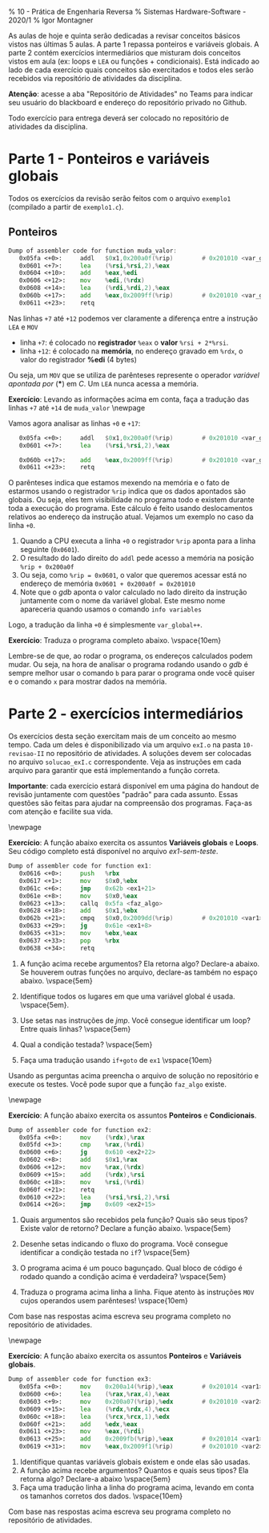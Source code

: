 % 10 - Prática de Engenharia Reversa
% Sistemas Hardware-Software - 2020/1
% Igor Montagner

As aulas de hoje e quinta serão dedicadas a revisar conceitos básicos vistos nas últimas 5 aulas. A parte 1 repassa ponteiros e variáveis globais.  A parte 2 contém exercícios intermediários que misturam dois conceitos vistos em aula (ex: loops e `LEA` ou funções + condicionais). Está indicado ao lado de cada exercício quais conceitos são exercitados e todos eles serão recebidos via repositório de atividades da disciplina.

**Atenção**: acesse a aba "Repositório de Atividades" no Teams para indicar seu usuário do blackboard e endereço do repositório privado no Github.

Todo exercício para entrega deverá ser colocado no repositório de atividades da disciplina.

# Parte 1 - Ponteiros e variáveis globais

Todos os exercícios da revisão serão feitos com o arquivo `exemplo1` (compilado a partir de `exemplo1.c`).

## Ponteiros

```asm
Dump of assembler code for function muda_valor:
   0x05fa <+0>:	    addl   $0x1,0x200a0f(%rip)        # 0x201010 <var_global>
   0x0601 <+7>:	    lea    (%rsi,%rsi,2),%eax
   0x0604 <+10>:	add    %eax,%edi
   0x0606 <+12>:	mov    %edi,(%rdx)
   0x0608 <+14>:	lea    (%rdi,%rdi,2),%eax
   0x060b <+17>:	add    %eax,0x2009ff(%rip)        # 0x201010 <var_global>
   0x0611 <+23>:	retq
```

Nas linhas `+7` até `+12` podemos ver claramente a diferença entre a instrução `LEA` e `MOV`

* linha `+7`: é colocado no **registrador** `%eax` o **valor** `%rsi + 2*%rsi`.
* linha `+12`: é colocado na **memória**, no endereço gravado em `%rdx`, o valor do registrador **%edi** (4 bytes)

Ou seja, um `MOV` que se utiliza de parênteses represente o operador *variável apontada por* (**\***) em *C*. Um `LEA` nunca acessa a memória.

**Exercício**: Levando as informações acima em conta, faça a tradução das linhas `+7` até `+14` de `muda_valor` \newpage

Vamos agora analisar as linhas `+0` e `+17`:

```asm
   0x05fa <+0>:	    addl   $0x1,0x200a0f(%rip)        # 0x201010 <var_global>
   0x0601 <+7>:	    lea    (%rsi,%rsi,2),%eax

   0x060b <+17>:	add    %eax,0x2009ff(%rip)        # 0x201010 <var_global>
   0x0611 <+23>:	retq
```

O parênteses indica que estamos mexendo na memória e o fato de estarmos usando o registrador `%rip` indica que os dados apontados são globais. Ou seja, eles tem visibilidade no programa todo e existem durante toda a execução do programa. Este cálculo é feito usando deslocamentos relativos ao endereço da instrução atual. Vejamos um exemplo no caso da linha `+0`.

1. Quando a CPU executa a linha `+0` o registrador `%rip` aponta para a linha seguinte (`0x0601`).
2. O resultado do lado direito do `addl` pede acesso a memória na posição `%rip + 0x200a0f`
3. Ou seja, como `%rip = 0x0601`, o valor que queremos acessar está no endereço de memória `0x0601 + 0x200a0f = 0x201010`
4. Note que o *gdb* aponta o valor calculado no lado direito da instrução juntamente com o nome da variável global. Este mesmo nome apareceria quando usamos o comando `info variables`

Logo, a tradução da linha `+0` é simplesmente `var_global++`.

**Exercício**: Traduza o programa completo abaixo. \vspace{10em}

Lembre-se de que, ao rodar o programa, os endereços calculados podem mudar. Ou seja, na hora de analisar o programa rodando usando o *gdb* é sempre melhor usar o comando `b` para parar o programa onde você quiser e o comando `x` para mostrar dados na memória.

# Parte 2 - exercícios intermediários

Os exercícios desta seção exercitam mais de um conceito ao mesmo tempo. Cada um deles é disponibilizado via um arquivo `exI.o` na pasta `10-revisao-II` no repositório de atividades. A soluções devem ser colocadas no arquivo `solucao_exI.c` correspondente. Veja as instruções em cada arquivo para garantir que está implementando a função correta.

**Importante**: cada exercício estará disponível em uma página do handout de revisão juntamente com questões "padrão" para cada assunto. Essas questões são feitas para ajudar na compreensão dos programas. Faça-as com atenção e facilite sua vida.

\newpage

**Exercício**: A função abaixo exercita os assuntos **Variáveis globais** e **Loops**. Seu código completo está disponível no arquivo *ex1-sem-teste*.

```asm
Dump of assembler code for function ex1:
   0x0616 <+0>:	    push   %rbx
   0x0617 <+1>:	    mov    $0x0,%ebx
   0x061c <+6>:	    jmp    0x62b <ex1+21>
   0x061e <+8>:	    mov    $0x0,%eax
   0x0623 <+13>:	callq  0x5fa <faz_algo>
   0x0628 <+18>:	add    $0x1,%ebx
   0x062b <+21>:	cmpq   $0x0,0x2009dd(%rip)        # 0x201010 <var1>
   0x0633 <+29>:	jg     0x61e <ex1+8>
   0x0635 <+31>:	mov    %ebx,%eax
   0x0637 <+33>:	pop    %rbx
   0x0638 <+34>:	retq
```

1. A função acima recebe argumentos? Ela retorna algo? Declare-a abaixo. Se houverem outras funções no arquivo, declare-as também no espaço abaixo. \vspace{5em}

1. Identifique todos os lugares em que uma variável global é usada. \vspace{5em}.

1. Use setas nas instruções de *jmp*. Você consegue identificar um loop? Entre quais linhas?  \vspace{5em}

1. Qual a condição testada? \vspace{5em}

1. Faça uma tradução usando `if+goto` de `ex1` \vspace{10em}

Usando as perguntas acima preencha o arquivo de solução no repositório e execute os testes. Você pode supor que a função `faz_algo` existe.

\newpage


**Exercício**: A função abaixo exercita os assuntos **Ponteiros** e **Condicionais**.

```asm
Dump of assembler code for function ex2:
   0x05fa <+0>:	    mov    (%rdx),%rax
   0x05fd <+3>:	    cmp    %rax,(%rdi)
   0x0600 <+6>:	    jg     0x610 <ex2+22>
   0x0602 <+8>:	    add    $0x1,%rax
   0x0606 <+12>:	mov    %rax,(%rdx)
   0x0609 <+15>:	add    (%rdx),%rsi
   0x060c <+18>:	mov    %rsi,(%rdi)
   0x060f <+21>:	retq
   0x0610 <+22>:	lea    (%rsi,%rsi,2),%rsi
   0x0614 <+26>:	jmp    0x609 <ex2+15>

```

1. Quais argumentos são recebidos pela função? Quais são seus tipos? Existe valor de retorno? Declare a função abaixo. \vspace{5em}

1. Desenhe setas indicando o fluxo do programa. Você consegue identificar a condição testada no `if`? \vspace{5em}

1. O programa acima é um pouco bagunçado. Qual bloco de código é rodado quando a condição acima é verdadeira? \vspace{5em}

1. Traduza o programa acima linha a linha. Fique atento às instruções `MOV` cujos operandos usem parênteses! \vspace{10em}

Com base nas respostas acima escreva seu programa completo no repositório de atividades.

\newpage

**Exercício**: A função abaixo exercita os assuntos **Ponteiros** e **Variáveis globais**.

```asm
Dump of assembler code for function ex3:
   0x05fa <+0>:	    mov    0x200a14(%rip),%eax        # 0x201014 <var1>
   0x0600 <+6>:	    lea    (%rax,%rax,4),%eax
   0x0603 <+9>:	    mov    0x200a07(%rip),%edx        # 0x201010 <var2>
   0x0609 <+15>:	lea    (%rdx,%rdx,4),%ecx
   0x060c <+18>:	lea    (%rcx,%rcx,1),%edx
   0x060f <+21>:	add    %edx,%eax
   0x0611 <+23>:	mov    %eax,(%rdi)
   0x0613 <+25>:	add    0x2009fb(%rip),%eax        # 0x201014 <var1>
   0x0619 <+31>:	mov    %eax,0x2009f1(%rip)        # 0x201010 <var2>
```

1. Identifique quantas variáveis globais existem e onde elas são usadas.
1. A função acima recebe argumentos? Quantos e quais seus tipos? Ela retorna algo? Declare-a abaixo \vspace{5em}
1. Faça uma tradução linha a linha do programa acima, levando em conta os tamanhos corretos dos dados. \vspace{10em}

Com base nas respostas acima escreva seu programa completo no repositório de atividades.



